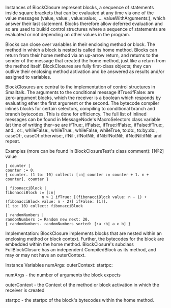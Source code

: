 Instances of BlockClosure represent blocks, a sequence of statements inside square brackets that can be evaluated at any time via one of the value messages (value, value:, value:value:, ... valueWithArguments:), which answer their last statement.  Blocks therefore allow deferred evaluation and so are used to buikld control structures where a sequence of statements are evaluated or not depending on other values in the program.

Blocks can close over variables in their enclosing method or block.  The method in which a block is nested is called its home method.  Blocks can return from their home method via an up-arrow return, and returns to the sender of the message that created the home method, just like a return from the method itself.  BlockClosures are fully first-class objects; they can outlive their enclosing method activation and be answered as results and/or assigned to variables.

BlockClosures are central to the implementation of control structures in Smalltalk.  The arguments to the conditional message ifTrue:ifFalse: are zero-argument blocks, which the receiver is a boolean which responds by evaluating ether the first argument or the second.  The bytecode compiler inlines blocks for certain selectors, compiling to conditional branch and branch bytecodes.  This is done for efficiency.  The full list of inlined messages can be found in MessageNode's MacroSelectors class variable (at time of writing ther=se are ifTrue:, ifFalse:, ifTrue:ifFalse:, ifFalse:ifTrue:, and:, or:, whileFalse:, whileTrue:, whileFalse, whileTrue, to:do:, to:by:do:, caseOf:, caseOf:otherwise:, ifNil:, ifNotNil:, ifNil:ifNotNil:, ifNotNil:ifNil: and repeat.

Examples (more can be found in BlockClosureTest's class comment):
	[1@2] value

	| counter |
	counter := 0.
	{ counter. (1 to: 10) collect: [:n| counter := counter + 1. n + counter]. counter }

	| fibonacciBlock |
	fibonacciBlock := [:n|
					n > 1 ifTrue: [(fibonacciBlock value: n - 1) + (fibonacciBlock value: n - 2)] ifFalse: [1]].
	(1 to: 10) collect: fibonacciBlock

	| randomNumbers |
	randomNumbers := Random new next: 20.
	{ randomNumbers. randomNumbers sorted: [:a :b| a > b] }

Implementation:
BlockClosure implements blocks that are nested within an enclosing method or block context.  Further, the bytecodes for the block are embedded within the home method.  BlockClosure's subclass FullBlockClosure has an independent CompiledBlock as its method, and may or may not have an outerContext.

Instance Variables
	numArgs:		<Integer>
	outerContext:	<Context>
	startpc:			<Integer>

numArgs
	- the number of arguments the block expects

outerContext
	- the Context of the method or block activation in which the receiver is created

startpc
	- the startpc of the block's bytecodes within the home method.